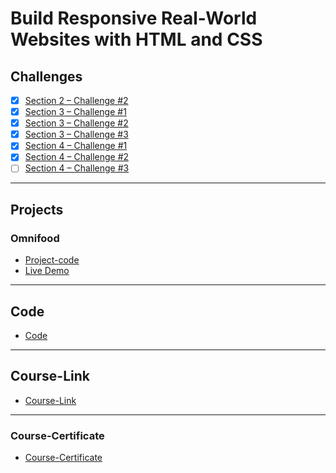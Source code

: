 # Build Responsive Real-World Websites with HTML and CSS
## Challenges
- [x] [Section 2 – Challenge #2](https://github.com/youssefmahmoud32/-01-HTML-CSS-Jonas/tree/main/Challenges/01-Challenge)
- [x] [Section 3 – Challenge #1](https://github.com/youssefmahmoud32/-01-HTML-CSS-Jonas/tree/main/Challenges/02-Challenge)
- [x] [Section 3 – Challenge #2](https://github.com/youssefmahmoud32/-01-HTML-CSS-Jonas/tree/main/Challenges/03-Challenge)
- [x] [Section 3 – Challenge #3](https://github.com/youssefmahmoud32/-01-HTML-CSS-Jonas/tree/main/Challenges/04-Challenge)
- [x] [Section 4 – Challenge #1](https://github.com/youssefmahmoud32/-01-HTML-CSS-Jonas/tree/main/Challenges/05-Challenge)
- [x] [Section 4 – Challenge #2](./Challenges/06-Challenges/)
- [ ] [Section 4 – Challenge #3](./Challenges/07-Challenges/)
---
## Projects
### Omnifood
- [Project-code](./Projects/Omnifood) <br>
- [Live Demo](https://omnifood.dev/)
---
## Code
- [Code](Code)
---
## Course-Link
- [Course-Link](https://www.udemy.com/course/design-and-develop-a-killer-website-with-html5-and-css3)<br>
---
### Course-Certificate
- [Course-Certificate](https://www.udemy.com/certificate/UC-74aa492a-6633-4cd7-9ec9-ae3390a17274/) <br>

